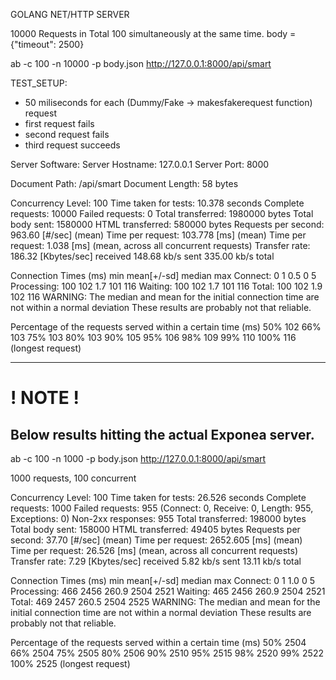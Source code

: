 GOLANG NET/HTTP SERVER

10000 Requests in Total 100 simultaneously at the same time. body = {"timeout": 2500}

ab -c 100 -n 10000 -p body.json http://127.0.0.1:8000/api/smart

TEST_SETUP:

- 50 miliseconds for each (Dummy/Fake -> makesfakerequest function) request
- first request fails
- second request fails
- third request succeeds

Server Software:
Server Hostname: 127.0.0.1
Server Port: 8000

Document Path: /api/smart
Document Length: 58 bytes

Concurrency Level: 100
Time taken for tests: 10.378 seconds
Complete requests: 10000
Failed requests: 0
Total transferred: 1980000 bytes
Total body sent: 1580000
HTML transferred: 580000 bytes
Requests per second: 963.60 [#/sec] (mean)
Time per request: 103.778 [ms] (mean)
Time per request: 1.038 [ms] (mean, across all concurrent requests)
Transfer rate: 186.32 [Kbytes/sec] received
148.68 kb/s sent
335.00 kb/s total

Connection Times (ms)
min mean[+/-sd] median max
Connect: 0 1 0.5 0 5
Processing: 100 102 1.7 101 116
Waiting: 100 102 1.7 101 116
Total: 100 102 1.9 102 116
WARNING: The median and mean for the initial connection time are not within a normal deviation
These results are probably not that reliable.

Percentage of the requests served within a certain time (ms)
50% 102
66% 103
75% 103
80% 103
90% 105
95% 106
98% 109
99% 110
100% 116 (longest request)

---

# ! NOTE !

## Below results hitting the actual Exponea server.

ab -c 100 -n 1000 -p body.json http://127.0.0.1:8000/api/smart

1000 requests, 100 concurrent

Concurrency Level: 100
Time taken for tests: 26.526 seconds
Complete requests: 1000
Failed requests: 955
(Connect: 0, Receive: 0, Length: 955, Exceptions: 0)
Non-2xx responses: 955
Total transferred: 198000 bytes
Total body sent: 158000
HTML transferred: 49405 bytes
Requests per second: 37.70 [#/sec] (mean)
Time per request: 2652.605 [ms] (mean)
Time per request: 26.526 [ms] (mean, across all concurrent requests)
Transfer rate: 7.29 [Kbytes/sec] received
5.82 kb/s sent
13.11 kb/s total

Connection Times (ms)
min mean[+/-sd] median max
Connect: 0 1 1.0 0 5
Processing: 466 2456 260.9 2504 2521
Waiting: 465 2456 260.9 2504 2521
Total: 469 2457 260.5 2504 2525
WARNING: The median and mean for the initial connection time are not within a normal deviation
These results are probably not that reliable.

Percentage of the requests served within a certain time (ms)
50% 2504
66% 2504
75% 2505
80% 2506
90% 2510
95% 2515
98% 2520
99% 2522
100% 2525 (longest request)
